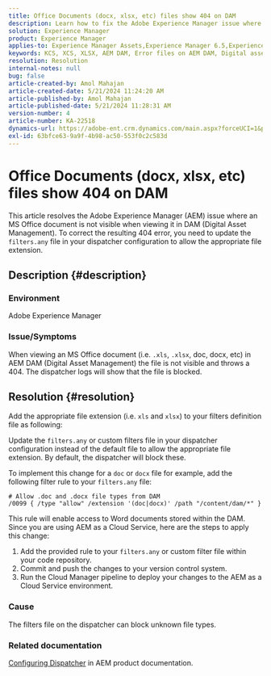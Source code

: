 ```yaml
---
title: Office Documents (docx, xlsx, etc) files show 404 on DAM
description: Learn how to fix the Adobe Experience Manager issue where the file is not visible in AEM DAM. Update the filters.any file in dispatcher configuration.
solution: Experience Manager
product: Experience Manager
applies-to: Experience Manager Assets,Experience Manager 6.5,Experience Manager
keywords: KCS, XCS, XLSX, AEM DAM, Error files on AEM DAM, Digital asset management, doc, docx, office, 404 error
resolution: Resolution
internal-notes: null
bug: false
article-created-by: Amol Mahajan
article-created-date: 5/21/2024 11:24:20 AM
article-published-by: Amol Mahajan
article-published-date: 5/21/2024 11:28:31 AM
version-number: 4
article-number: KA-22518
dynamics-url: https://adobe-ent.crm.dynamics.com/main.aspx?forceUCI=1&pagetype=entityrecord&etn=knowledgearticle&id=cbb530a6-6417-ef11-9f8a-6045bd006c82
exl-id: 63bfce63-9a9f-4b98-ac50-553f0c2c583d
---
```

# Office Documents (docx, xlsx, etc) files show 404 on DAM


This article resolves the Adobe Experience Manager (AEM) issue where an MS Office document is not visible when viewing it in DAM (Digital Asset Management). To correct the resulting 404 error, you need to update the `filters.any` file in your dispatcher configuration to allow the appropriate file extension.

## Description {#description}


### Environment

Adobe Experience Manager

### Issue/Symptoms

When viewing an MS Office document (i.e. `.xls`, `.xlsx`, doc, docx, etc) in AEM DAM (Digital Asset Management) the file is not visible and throws a 404. The dispatcher logs will show that the file is blocked.


## Resolution {#resolution}


Add the appropriate file extension (i.e. `xls` and `xlsx`) to your filters definition file as following:

Update the `filters.any` or custom filters file in your dispatcher configuration instead of the default file to allow the appropriate file extension. By default, the dispatcher will block these.

To implement this change for a `doc` or `docx` file for example, add the following filter rule to your `filters.any` file:


```
# Allow .doc and .docx file types from DAM
/0099 { /type "allow" /extension '(doc|docx)' /path "/content/dam/*" }
```


This rule will enable access to Word documents stored within the DAM. Since you are using AEM as a Cloud Service, here are the steps to apply this change:

1. Add the provided rule to your `filters.any` or custom filter file within your code repository.
2. Commit and push the changes to your version control system.
3. Run the Cloud Manager pipeline to deploy your changes to the AEM as a Cloud Service environment.


### Cause

The filters file on the dispatcher can block unknown file types.

### Related documentation

[Configuring Dispatcher](https://experienceleague.adobe.com/docs/experience-manager-dispatcher/using/configuring/dispatcher-configuration.html?lang=en) in AEM product documentation.
